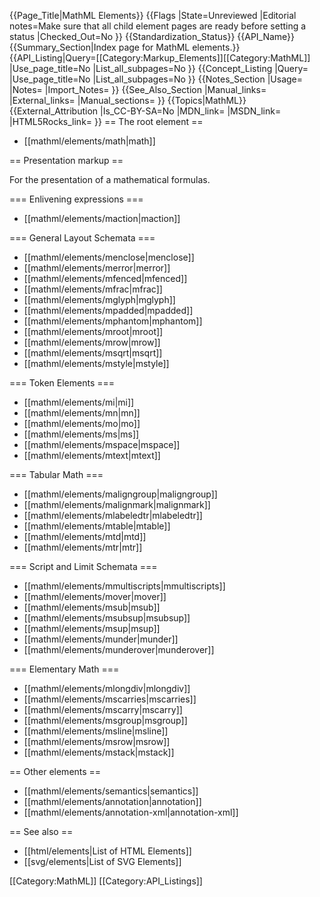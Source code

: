 {{Page_Title|MathML Elements}}
{{Flags
|State=Unreviewed
|Editorial notes=Make sure that all child element pages are ready before setting a status
|Checked_Out=No
}}
{{Standardization_Status}}
{{API_Name}}
{{Summary_Section|Index page for MathML elements.}}
{{API_Listing|Query=[[Category:Markup_Elements]][[Category:MathML]]
|Use_page_title=No
|List_all_subpages=No
}}
{{Concept_Listing
|Query=
|Use_page_title=No
|List_all_subpages=No
}}
{{Notes_Section
|Usage=
|Notes=
|Import_Notes=
}}
{{See_Also_Section
|Manual_links=
|External_links=
|Manual_sections=
}}
{{Topics|MathML}}
{{External_Attribution
|Is_CC-BY-SA=No
|MDN_link=
|MSDN_link=
|HTML5Rocks_link=
}}
== The root element ==

* [[mathml/elements/math|math]]

== Presentation markup ==

For the presentation of a mathematical formulas.

=== Enlivening expressions ===

* [[mathml/elements/maction|maction]]

=== General Layout Schemata ===

* [[mathml/elements/menclose|menclose]]
* [[mathml/elements/merror|merror]]
* [[mathml/elements/mfenced|mfenced]]
* [[mathml/elements/mfrac|mfrac]]
* [[mathml/elements/mglyph|mglyph]]
* [[mathml/elements/mpadded|mpadded]]
* [[mathml/elements/mphantom|mphantom]]
* [[mathml/elements/mroot|mroot]]
* [[mathml/elements/mrow|mrow]]
* [[mathml/elements/msqrt|msqrt]]
* [[mathml/elements/mstyle|mstyle]]


=== Token Elements ===

* [[mathml/elements/mi|mi]]
* [[mathml/elements/mn|mn]]
* [[mathml/elements/mo|mo]]
* [[mathml/elements/ms|ms]]
* [[mathml/elements/mspace|mspace]]
* [[mathml/elements/mtext|mtext]]

=== Tabular Math ===

* [[mathml/elements/maligngroup|maligngroup]]
* [[mathml/elements/malignmark|malignmark]]
* [[mathml/elements/mlabeledtr|mlabeledtr]]
* [[mathml/elements/mtable|mtable]]
* [[mathml/elements/mtd|mtd]]
* [[mathml/elements/mtr|mtr]]


=== Script and Limit Schemata ===

* [[mathml/elements/mmultiscripts|mmultiscripts]]
* [[mathml/elements/mover|mover]]
* [[mathml/elements/msub|msub]]
* [[mathml/elements/msubsup|msubsup]]
* [[mathml/elements/msup|msup]]
* [[mathml/elements/munder|munder]]
* [[mathml/elements/munderover|munderover]]

=== Elementary Math ===
* [[mathml/elements/mlongdiv|mlongdiv]]
* [[mathml/elements/mscarries|mscarries]]
* [[mathml/elements/mscarry|mscarry]]
* [[mathml/elements/msgroup|msgroup]]
* [[mathml/elements/msline|msline]]
* [[mathml/elements/msrow|msrow]]
* [[mathml/elements/mstack|mstack]]

== Other elements == 

* [[mathml/elements/semantics|semantics]] 
* [[mathml/elements/annotation|annotation]] 
* [[mathml/elements/annotation-xml|annotation-xml]]

== See also ==

* [[html/elements|List of HTML Elements]]
* [[svg/elements|List of SVG Elements]]

[[Category:MathML]]
[[Category:API_Listings]]